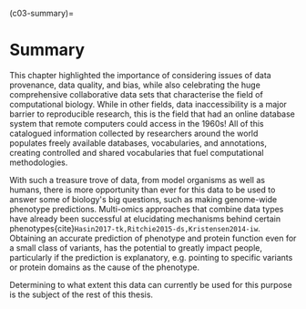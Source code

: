 (c03-summary)=
# Summary

This chapter highlighted the importance of considering issues of data provenance, data quality, and bias, while also celebrating the huge comprehensive collaborative data sets that characterise the field of computational biology.
While in other fields, data inaccessibility is a major barrier to reproducible research, this is the field that had an online database system that remote computers could access in the 1960s!
All of this catalogued information collected by researchers around the world populates freely available databases, vocabularies, and annotations, creating controlled and shared vocabularies that fuel computational methodologies.

With such a treasure trove of data, from model organisms as well as humans, there is more opportunity than ever for this data to be used to answer some of biology's big questions, such as making genome-wide phenotype predictions.
Multi-omics approaches that combine data types have already been successful at elucidating mechanisms behind certain phenotypes{cite}`Hasin2017-tk,Ritchie2015-ds,Kristensen2014-iw`. 
Obtaining an accurate prediction of phenotype and protein function even for a small class of variants, has the potential to greatly impact people, particularly if the prediction is explanatory, e.g. pointing to specific variants or protein domains as the cause of the phenotype.

Determining to what extent this data can currently be used for this purpose is the subject of the rest of this thesis.

<!--
We only expect this to work for a subclass of variants and proteins, given the complexity of the biological relationship between genotype and phenotype, as well as the complexity of the data.
-->
